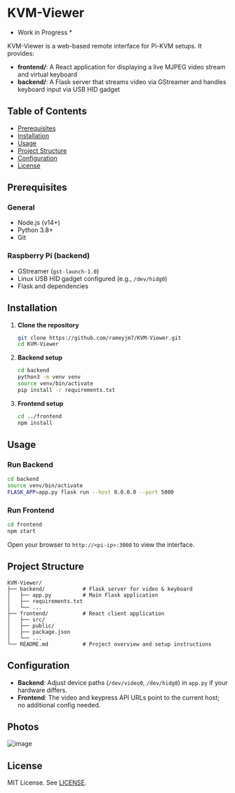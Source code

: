 # KVM-Viewer

* Work in Progress *

  
KVM-Viewer is a web-based remote interface for Pi-KVM setups. It provides:

- **frontend/**: A React application for displaying a live MJPEG video stream and virtual keyboard
- **backend/**: A Flask server that streams video via GStreamer and handles keyboard input via USB HID gadget

## Table of Contents

- [Prerequisites](#prerequisites)
- [Installation](#installation)
- [Usage](#usage)
- [Project Structure](#project-structure)
- [Configuration](#configuration)
- [License](#license)

## Prerequisites

### General

- Node.js (v14+)
- Python 3.8+
- Git

### Raspberry Pi (backend)

- GStreamer (`gst-launch-1.0`)
- Linux USB HID gadget configured (e.g., `/dev/hidg0`)
- Flask and dependencies

## Installation

1. **Clone the repository**
   ```bash
   git clone https://github.com/rameyjm7/KVM-Viewer.git
   cd KVM-Viewer
   ```

2. **Backend setup**
   ```bash
   cd backend
   python3 -m venv venv
   source venv/bin/activate
   pip install -r requirements.txt
   ```

3. **Frontend setup**
   ```bash
   cd ../frontend
   npm install
   ```

## Usage

### Run Backend

```bash
cd backend
source venv/bin/activate
FLASK_APP=app.py flask run --host 0.0.0.0 --port 5000
```

### Run Frontend

```bash
cd frontend
npm start
```

Open your browser to `http://<pi-ip>:3000` to view the interface.

## Project Structure

```
KVM-Viewer/
├── backend/            # Flask server for video & keyboard
│   ├── app.py          # Main Flask application
│   ├── requirements.txt
│   └── ...
├── frontend/           # React client application
│   ├── src/
│   ├── public/
│   ├── package.json
│   └── ...
└── README.md           # Project overview and setup instructions
```

## Configuration

- **Backend**: Adjust device paths (`/dev/video0`, `/dev/hidg0`) in `app.py` if your hardware differs.
- **Frontend**: The video and keypress API URLs point to the current host; no additional config needed.

## Photos
![image](https://github.com/user-attachments/assets/407533b1-67f7-4850-9e68-ef7d8ceb185f)


## License

MIT License. See [LICENSE](LICENSE).
